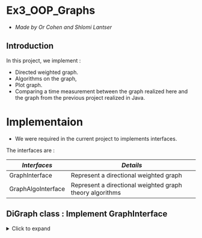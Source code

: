 # Ex3_OOP_Graphs
* *Made by Or Cohen and Shlomi Lantser*

## Introduction

  In this project, we implement :
   - Directed weighted graph.
   - Algorithms on the graph,
   - Plot graph.
   - Comparing a time measurement between the graph realized here and the graph from the     previous project realized in Java.


# Implementaion

* We were required in the current project to implements interfaces.

The interfaces are :

| *Interfaces* | *Details* | 
|--------------|-----------|
|GraphInterface|Represent a directional weighted graph|
|GraphAlgoInterface|Represent a directional weighted graph theory algorithms|

## DiGraph class : Implement GraphInterface
<details>
  <summary>Click to expand</summary>
  
  
   - In this class I decided to store the vertex data in dict :
     - Key - Contain vertex id
     - Value - Contain a list of 2 variables: 
        - Tuple - Position in space (x,y,z)
        - Int - A variable to to use in algorithms (tag)
  
| *Methods* | *Details* |
|--------------------|-----------|
| `v_size()`    |Returns the number of vertices in this graph|
| `e_size()` | Returns the number of edges in this graph |
| `get_all_v()` | Return a dictionary of all the nodes in the Graph, each node is represented using a pair(node_id, node_data)|
| `all_in_edges_of_node(id1: int)`   | return a dictionary of all the nodes connected to (into) id1 ,each node is represented using a pair (other_node_id, weight)|
| `all_out_edges_of_node(id1: int)`  | return a dictionary of all the nodes connected from id1 , each node is represented using a pair (other_node_id, weight)|
| ` get_mc() ` | Returns the current version of this graph , on every change in the graph state - the MC should be increased|
| `add_edge(id1: int, id2: int, weight: float)`  | Return true if the edge was added successfully or just updated weight of curr edge given, else return false|
| `add_node(node_id: int, pos: tuple = None)`| Return true if the node was add successfully else return false if the node id already exists|
  
</details>
